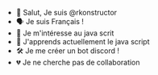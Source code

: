 - 👋 Salut, Je suis @rkonstructor
- 🗣️ Je suis Français !
- 👀 Je m'intéresse au java scrit
- 📖 J'apprends actuellement le java script 
- 🛠️ Je me créer un bot discord !
- 💔 Je ne cherche pas de collaboration 

<!---
rkonstructor/rkonstructor is a ✨ special ✨ repository because its `README.md` (this file) appears on your GitHub profile.
You can click the Preview link to take a look at your changes.
--->
